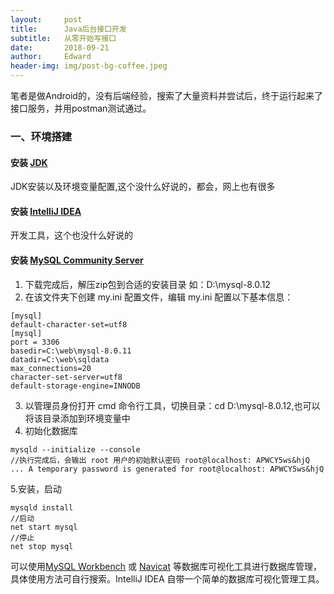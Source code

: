 ```yaml
---
layout:     post
title:      Java后台接口开发
subtitle:   从零开始写接口
date:       2018-09-21
author:     Edward
header-img: img/post-bg-coffee.jpeg
---
```


笔者是做Android的，没有后端经验，搜索了大量资料并尝试后，终于运行起来了接口服务，并用postman测试通过。

### 一、环境搭建

#### 安装 [JDK](https://www.oracle.com/technetwork/java/javase/downloads/index.html)
JDK安装以及环境变量配置,这个没什么好说的，都会，网上也有很多
#### 安装 [IntelliJ IDEA](https://www.jetbrains.com/idea/)
开发工具，这个也没什么好说的
#### 安装 [MySQL Community Server](https://dev.mysql.com/downloads/mysql/)

1. 下载完成后，解压zip包到合适的安装目录 如：D:\mysql-8.0.12
2. 在该文件夹下创建 my.ini 配置文件，编辑 my.ini 配置以下基本信息：
```
[mysql]
default-character-set=utf8
[mysql]
port = 3306
basedir=C:\web\mysql-8.0.11
datadir=C:\web\sqldata
max_connections=20
character-set-server=utf8
default-storage-engine=INNODB
```
3. 以管理员身份打开 cmd 命令行工具，切换目录：cd D:\mysql-8.0.12,也可以将该目录添加到环境变量中
4. 初始化数据库
```
mysqld --initialize --console
//执行完成后，会输出 root 用户的初始默认密码 root@localhost: APWCY5ws&hjQ
... A temporary password is generated for root@localhost: APWCY5ws&hjQ
```
5.安装，启动
```
mysqld install
//启动
net start mysql
//停止
net stop mysql
```
可以使用[MySQL Workbench](https://dev.mysql.com/downloads/workbench/) 或 [Navicat](https://www.navicat.com.cn/)
等数据库可视化工具进行数据库管理，具体使用方法可自行搜索。IntelliJ IDEA 自带一个简单的数据库可视化管理工具。
